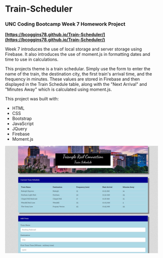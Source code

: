 # Train-Scheduler

### UNC Coding Bootcamp Week 7 Homework Project



**[https://bcoggins78.github.io/Train-Scheduler/](https://bcoggins78.github.io/Train-Scheduler/)**

Week 7 introduces the use of local storage and server storage using Firebase.  It also introduces the use of moment.js in formatting dates and time to use in calculations.  

This projects theme is a train schedular.  Simply use the form to enter the name of the train, the destination city, the first train's arrival time, and the frequency in minutes.  These values are stored in Firebase and then displayed in the Train Schedule table, along with the "Next Arrival" and "Minutes Away" which is calculated using moment.js.

This project was built with:

* HTML 
* CSS
* Bootstrap
* JavaScript
* JQuery
* Firebase
* Moment.js

![Train Scheduler](/assets/images/screenshot.jpg)